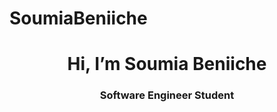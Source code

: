 # SoumiaBeniiche
<h1 align="center">Hi, I’m Soumia Beniiche</h1> 
<h3 align="center">
 Software Engineer Student
</h3>

